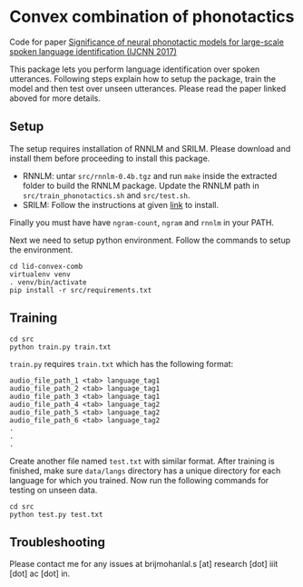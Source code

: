 # Convex combination of phonotactics

Code for paper
[Significance of neural phonotactic models for large-scale spoken language identification (IJCNN 2017)](https://www.researchgate.net/publication/313323989_Significance_of_neural_phonotactic_models_for_large-scale_spoken_language_identification)

This package lets you perform language identification over spoken utterances. Following steps explain how to setup the package, train the model and then test over unseen utterances. Please read the paper linked aboved for more details.

## Setup

The setup requires installation of RNNLM and SRILM. Please download and install them before proceeding to install this package.

* RNNLM: untar `src/rnnlm-0.4b.tgz` and run `make` inside the extracted folder to build the RNNLM package. Update the RNNLM path in `src/train_phonotactics.sh` and `src/test.sh`.
* SRILM: Follow the instructions at given [link](http://www.speech.sri.com/projects/srilm/download.html) to install.

Finally you must have have `ngram-count`, `ngram` and `rnnlm` in your PATH.

Next we need to setup python environment. Follow the commands to setup the environment.

```
cd lid-convex-comb
virtualenv venv
. venv/bin/activate
pip install -r src/requirements.txt
```

## Training

```
cd src
python train.py train.txt
```

`train.py` requires `train.txt` which has the following format:
```
audio_file_path_1 <tab> language_tag1
audio_file_path_2 <tab> language_tag1
audio_file_path_3 <tab> language_tag1
audio_file_path_4 <tab> language_tag2
audio_file_path_5 <tab> language_tag2
audio_file_path_6 <tab> language_tag2
.
.
.
```

Create another file named `test.txt` with similar format. After training is finished, make sure `data/langs` directory has a unique directory for each language for which you trained. Now run the following commands for testing on unseen data.
```
cd src
python test.py test.txt
```

## Troubleshooting

Please contact me for any issues at brijmohanlal.s [at] research [dot] iiit [dot] ac [dot] in.

